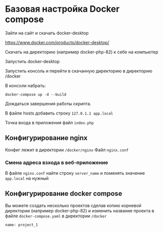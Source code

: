 # Базовая настройка Docker compose

Зайти на сайт и скачать docker-desktop 

https://www.docker.com/products/docker-desktop/

Скачать на директорию (например docker-php-82) к себе на компьютер

Запустить docker-desktop

Запустить консоль и перейти в скачанную директорию в директорию /docker

В консоли набрать:

```docker-compose up -d --build```

Дождаться завершения работы скрипта.

В файле hosts добавить строку
```127.0.1.1 app.local```

Точка входа в приложения файл ```index.php```

## Конфигурирование nginx

Конфиг лежит в директории ```/docker/nginx```
Файл ```nginx.conf```

### Смена адреса взхода в веб-приложение
В файле ```nginx.conf``` найти строку ```server_name``` и поменять значение ```app.local``` на нужный


## Конфигурирование docker compose

Вы можете создать несколько проектов сделав копию корневой директории (например docker-php-82)
и изменить название проекта в файле ```docker-compose.yaml``` в директории ```/docker```

```name: project_1```








